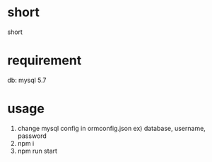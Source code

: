 # short
short


# requirement
db: mysql 5.7


# usage

1. change mysql config in ormconfig.json ex) database, username, password
2. npm i
3. npm run start

